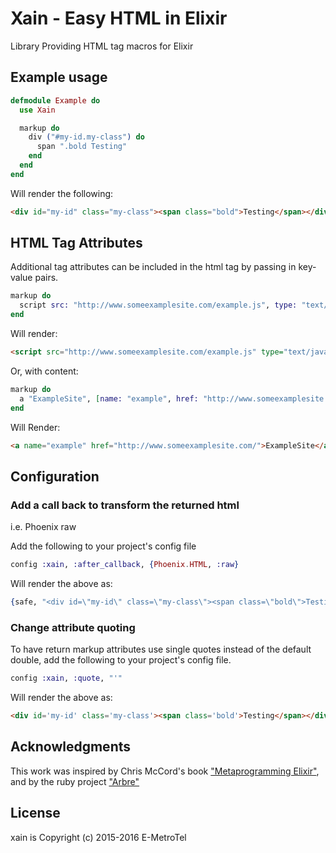 Xain - Easy HTML in Elixir
====

Library Providing HTML tag macros for Elixir

## Example usage

```Elixir
defmodule Example do
  use Xain

  markup do
    div ("#my-id.my-class") do
      span ".bold Testing"
    end
  end
end
```

Will render the following:

```html
<div id="my-id" class="my-class"><span class="bold">Testing</span></div>
```

## HTML Tag Attributes

Additional tag attributes can be included in the html tag by passing in key-value pairs.

```Elixir
markup do
  script src: "http://www.someexamplesite.com/example.js", type: "text/javascript"
end
```

Will render:

```html
<script src="http://www.someexamplesite.com/example.js" type="text/javascript"></script>
```

Or, with content:

```Elixir
markup do
  a "ExampleSite", [name: "example", href: "http://www.someexamplesite.com/"]
end
```

Will Render:

```html
<a name="example" href="http://www.someexamplesite.com/">ExampleSite</a>
```

## Configuration

### Add a call back to transform the returned html

i.e. Phoenix raw

Add the following to your project's config file

```Elixir
config :xain, :after_callback, {Phoenix.HTML, :raw}
```

Will render the above as:

```Elixir
{safe, "<div id=\"my-id\" class=\"my-class\"><span class=\"bold\">Testing</span></div>"}
```

### Change attribute quoting

To have return markup attributes use single quotes instead of the
default double, add the following to your project's config file.

```Elixir
config :xain, :quote, "'"
```

Will render the above as:

```html
<div id='my-id' class='my-class'><span class='bold'>Testing</span></div>
```
## Acknowledgments

This work was inspired by Chris McCord's book ["Metaprogramming Elixir"](https://pragprog.com/book/cmelixir/metaprogramming-elixir), and by the ruby project ["Arbre"](https://github.com/activeadmin/arbre)

## License

xain is Copyright (c) 2015-2016 E-MetroTel
